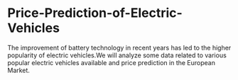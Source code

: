 # Price-Prediction-of-Electric-Vehicles
 The improvement of battery technology in recent years has led to the higher popularity of electric vehicles.We will analyze some data related to various popular electric vehicles available and price prediction in the European Market.
